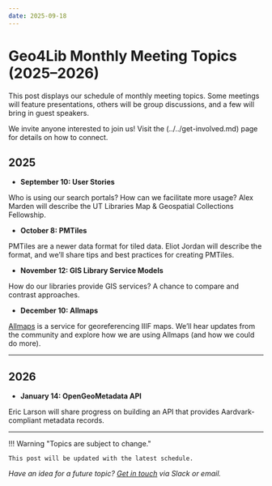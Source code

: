 ```yaml
---
date: 2025-09-18
---
```


# Geo4Lib Monthly Meeting Topics (2025–2026)

This post displays our schedule of monthly meeting topics. Some meetings will feature presentations, others will be group discussions, and a few will bring in guest speakers.  

We invite anyone interested to join us! Visit the (../../get-involved.md) page for details on how to connect.

<!-- more -->

## 2025

- **September 10: User Stories**

Who is using our search portals? How can we facilitate more usage? Alex Marden will describe the UT Libraries Map & Geospatial Collections Fellowship.

- **October 8: PMTiles**  

PMTiles are a newer data format for tiled data. Eliot Jordan will describe the format, and we’ll share tips and best practices for creating PMTiles.

- **November 12: GIS Library Service Models**  

How do our libraries provide GIS services? A chance to compare and contrast approaches.

- **December 10: Allmaps**  

[Allmaps](https://allmaps.org) is a service for georeferencing IIIF maps. We’ll hear updates from the community and explore how we are using Allmaps (and how we could do more).

---

## 2026

- **January 14: OpenGeoMetadata API**  

Eric Larson will share progress on building an API that provides Aardvark-compliant metadata records.

---
!!! Warning "Topics are subject to change."

    This post will be updated with the latest schedule.  

*Have an idea for a future topic? [Get in touch](../../get-involved.md) via Slack or email.*
